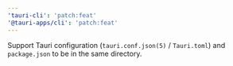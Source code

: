 ```yaml
---
'tauri-cli': 'patch:feat'
'@tauri-apps/cli': 'patch:feat'
---
```


Support Tauri configuration (`tauri.conf.json(5)` / `Tauri.toml`) and `package.json` to be in the same directory.
